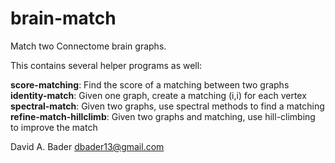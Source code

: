 # brain-match
Match two Connectome brain graphs.

This contains several helper programs as well:

**score-matching**: Find the score of a matching between two graphs \
**identity-match**: Given one graph, create a matching (i,i) for each vertex \
**spectral-match**: Given two graphs, use spectral methods to find a matching \
**refine-match-hillclimb**: Given two graphs and matching, use hill-climbing to improve the match


David A. Bader
dbader13@gmail.com

